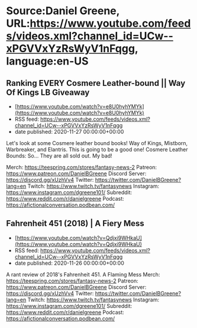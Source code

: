 # Source:Daniel Greene, URL:https://www.youtube.com/feeds/videos.xml?channel_id=UCw--xPGVVxYzRsWyV1nFqgg, language:en-US

## Ranking EVERY Cosmere Leather-bound || Way Of Kings LB Giveaway
 - [https://www.youtube.com/watch?v=e8U0hyhYMYk](https://www.youtube.com/watch?v=e8U0hyhYMYk)
 - RSS feed: https://www.youtube.com/feeds/videos.xml?channel_id=UCw--xPGVVxYzRsWyV1nFqgg
 - date published: 2020-11-27 00:00:00+00:00

Let's look at some Cosmere leather bound books! Way of Kings, Mistborn, Warbreaker, and Elantris. This is going to be a good one! 
Cosmere Leather Bounds: So… They are all sold out. My bad! 

Merch: https://teespring.com/stores/fantasy-news-2
Patreon: https://www.patreon.com/DanielBGreene
Discord Server: https://discord.gg/xUzhVv4
Twitter: https://twitter.com/DanielBGreene?lang=en
Twitch: https://www.twitch.tv/fantasynews
Instagram: https://www.instagram.com/dgreene101/
Subreddit: https://www.reddit.com/r/danielgreene
Podcast: https://afictionalconversation.podbean.com/

## Fahrenheit 451 (2018) | A Fiery Mess
 - [https://www.youtube.com/watch?v=Qdjxi9WHkaU](https://www.youtube.com/watch?v=Qdjxi9WHkaU)
 - RSS feed: https://www.youtube.com/feeds/videos.xml?channel_id=UCw--xPGVVxYzRsWyV1nFqgg
 - date published: 2020-11-26 00:00:00+00:00

A rant review of 2018's Fahrenheit 451. A Flaming Mess
Merch: https://teespring.com/stores/fantasy-news-2
Patreon: https://www.patreon.com/DanielBGreene
Discord Server: https://discord.gg/xUzhVv4
Twitter: https://twitter.com/DanielBGreene?lang=en
Twitch: https://www.twitch.tv/fantasynews
Instagram: https://www.instagram.com/dgreene101/
Subreddit: https://www.reddit.com/r/danielgreene
Podcast: https://afictionalconversation.podbean.com/

